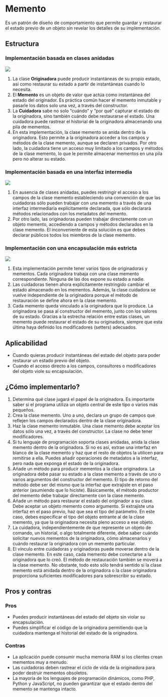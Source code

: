 # Memento

Es un patrón de diseño de comportamiento que permite guardar y restaurar el estado previo de un objeto sin revelar los detalles de su implementación.

## Estructura

### Implementación basada en clases anidadas

![](https://refactoring.guru/images/patterns/diagrams/memento/structure1.png)

1. La clase **Originadora** puede producir instantáneas de su propio estado, así como restaurar su estado a partir de instantáneas cuando lo necesita.
2. El **Memento** es un objeto de valor que actúa como instantánea del estado del originador. Es práctica común hacer el memento inmutable y pasarle los datos solo una vez, a través del constructor.
3. La **Cuidadora** sabe no solo “cuándo” y “por qué” capturar el estado de la originadora, sino también cuándo debe restaurarse el estado.
    Una cuidadora puede rastrear el historial de la originadora almacenando una pila de mementos. 
4. En esta implementación, la clase memento se anida dentro de la originadora. Esto permite a la originadora acceder a los campos y métodos de la clase memento, aunque se declaren privados. Por otro lado, la cuidadora tiene un acceso muy limitado a los campos y métodos de la clase memento, lo que le permite almacenar mementos en una pila pero no alterar su estado.

### Implementación basada en una interfaz intermedia

![](https://refactoring.guru/images/patterns/diagrams/memento/structure2.png)

1. En ausencia de clases anidadas, puedes restringir el acceso a los campos de la clase memento estableciendo una convención de que las cuidadoras sólo pueden trabajar con una memento a través de una interfaz intermediaria explícitamente declarada, que sólo declarará métodos relacionados con los metadatos del memento.
2. Por otro lado, las originadoras pueden trabajar directamente con un objeto memento, accediendo a campos y métodos declarados en la clase memento. El inconveniente de esta solución es que debes declarar públicos todos los miembros de la clase memento.

### Implementación con una encapsulación más estricta

![](https://refactoring.guru/images/patterns/diagrams/memento/structure3.png)

1. Esta implementación permite tener varios tipos de originadoras y mementos. Cada originadora trabaja con una clase memento correspondiente. Ninguna de las dos expone su estado a nadie.
2. Las cuidadoras tienen ahora explícitamente restringido cambiar el estado almacenado en los mementos. Además, la clase cuidadora se vuelve independiente de la originadora porque el método de restauración se define ahora en la clase memento.
3. Cada memento queda vinculado a la originadora que lo produce. La originadora se pasa al constructor del memento, junto con los valores de su estado. Gracias a la estrecha relación entre estas clases, un memento puede restaurar el estado de su originadora, siempre que esta última haya definido los modificadores (setters) adecuados.

## Aplicabilidad

- Cuando quieras producir instantáneas del estado del objeto para poder restaurar un estado previo del objeto.
- Cuando el acceso directo a los campos, consultores o modificadores del objeto viole su encapsulación.

## ¿Cómo implementarlo?

1. Determina qué clase jugará el papel de la originadora. Es importante saber si el programa utiliza un objeto central de este tipo o varios más pequeños.
2. Crea la clase memento. Uno a uno, declara un grupo de campos que reflejen los campos declarados dentro de la clase originadora.
3. Haz la clase memento inmutable. Una clase memento debe aceptar los datos sólo una vez, a través del constructor. La clase no debe tener modificadores.
4. Si tu lenguaje de programación soporta clases anidadas, anida la clase memento dentro de la originadora. Si no es así, extrae una interfaz en blanco de la clase memento y haz que el resto de objetos la utilicen para remitirse a ella. Puedes añadir operaciones de metadatos a la interfaz, pero nada que exponga el estado de la originadora.
5. Añade un método para producir mementos a la clase originadora. La originadora debe pasar su estado a la clase memento a través de uno o varios argumentos del constructor del memento.
   El tipo de retorno del método debe ser del mismo que la interfaz que extrajiste en el paso anterior (asumiendo que lo hiciste). Básicamente, el método productor del memento debe trabajar directamente con la clase memento.
6. Añade un método para restaurar el estado del originador a su clase. Debe aceptar un objeto memento como argumento. Si extrajiste una interfaz en el paso previo, haz que sea el tipo del parámetro. En este caso, debes especificar el tipo del objeto entrante al de la clase memento, ya que la originadora necesita pleno acceso a ese objeto.
7. La cuidadora, independientemente de que represente un objeto de comando, un historial, o algo totalmente diferente, debe saber cuándo solicitar nuevos mementos de la originadora, cómo almacenarlos y cuándo restaurar la originadora con un memento particular.
8. El vínculo entre cuidadoras y originadoras puede moverse dentro de la clase memento. En este caso, cada memento debe conectarse a la originadora que lo creó. El método de restauración también se moverá a la clase memento. No obstante, todo esto sólo tendrá sentido si la clase memento está anidada dentro de la originadora o la clase originadora proporciona suficientes modificadores para sobrescribir su estado.

## Pros y contras

### Pros

-  Puedes producir instantáneas del estado del objeto sin violar su encapsulación. 
- Puedes simplificar el código de la originadora permitiendo que la cuidadora mantenga el historial del estado de la originadora.

### Contras

- La aplicación puede consumir mucha memoria RAM si los clientes crean mementos muy a menudo. 
- Las cuidadoras deben rastrear el ciclo de vida de la originadora para poder destruir mementos obsoletos. 
- La mayoría de los lenguajes de programación dinámicos, como PHP, Python y JavaScript, no pueden garantizar que el estado dentro del memento se mantenga intacto.